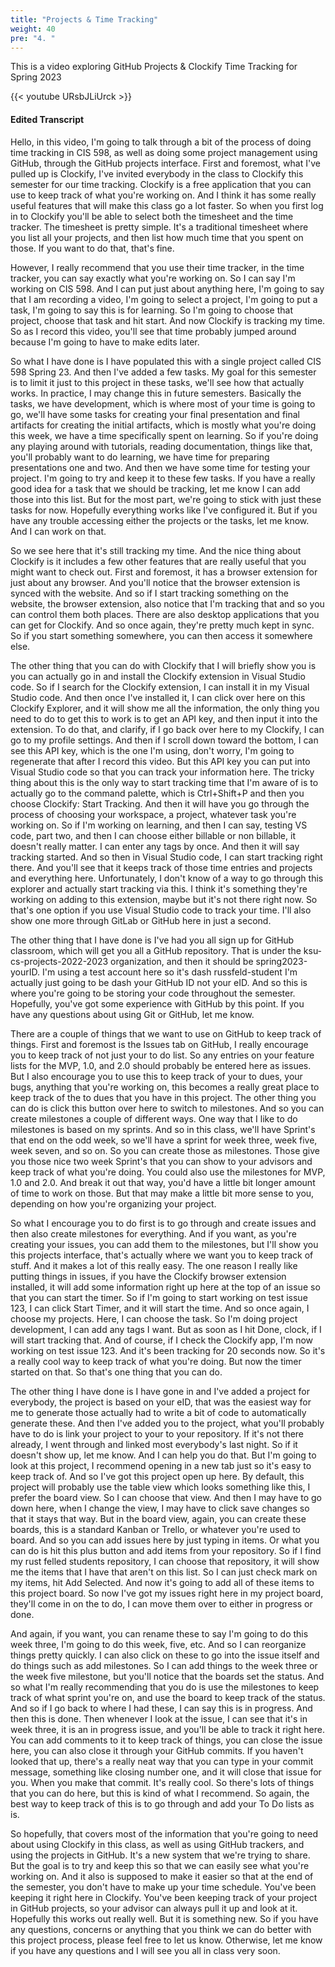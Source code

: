 ```yaml
---
title: "Projects & Time Tracking"
weight: 40
pre: "4. "
---
```


This is a video exploring GitHub Projects & Clockify Time Tracking for Spring 2023

{{< youtube URsbJLiUrck >}}

#### Edited Transcript

Hello, in this video, I'm going to talk through a bit of the process of doing time tracking in CIS 598, as well as doing some project management using GitHub, through the GitHub projects interface. First and foremost, what I've pulled up is Clockify, I've invited everybody in the class to Clockify this semester for our time tracking. Clockify is a free application that you can use to keep track of what you're working on. And I think it has some really useful features that will make this class go a lot faster. So when you first log in to Clockify you'll be able to select both the timesheet and the time tracker. The timesheet is pretty simple. It's a traditional timesheet where you list all your projects, and then list how much time that you spent on those. If you want to do that, that's fine. 

However, I really recommend that you use their time tracker, in the time tracker, you can say exactly what you're working on. So I can say I'm working on CIS 598. And I can put just about anything here, I'm going to say that I am recording a video, I'm going to select a project, I'm going to put a task, I'm going to say this is for learning. So I'm going to choose that project, choose that task and hit start. And now Clockify is tracking my time. So as I record this video, you'll see that time probably jumped around because I'm going to have to make edits later. 

So what I have done is I have populated this with a single project called CIS 598 Spring 23. And then I've added a few tasks. My goal for this semester is to limit it just to this project in these tasks, we'll see how that actually works. In practice, I may change this in future semesters. Basically the tasks, we have development, which is where most of your time is going to go, we'll have some tasks for creating your final presentation and final artifacts for creating the initial artifacts, which is mostly what you're doing this week, we have a time specifically spent on learning. So if you're doing any playing around with tutorials, reading documentation, things like that, you'll probably want to do learning, we have time for preparing presentations one and two. And then we have some time for testing your project. I'm going to try and keep it to these few tasks. If you have a really good idea for a task that we should be tracking, let me know I can add those into this list. But for the most part, we're going to stick with just these tasks for now. Hopefully everything works like I've configured it. But if you have any trouble accessing either the projects or the tasks, let me know. And I can work on that.

So we see here that it's still tracking my time. And the nice thing about Clockify is it includes a few other features that are really useful that you might want to check out. First and foremost, it has a browser extension for just about any browser. And you'll notice that the browser extension is synced with the website. And so if I start tracking something on the website, the browser extension, also notice that I'm tracking that and so you can control them both places. There are also desktop applications that you can get for Clockify. And so once again, they're pretty much kept in sync. So if you start something somewhere, you can then access it somewhere else. 

The other thing that you can do with Clockify that I will briefly show you is you can actually go in and install the Clockify extension in Visual Studio code. So if I search for the Clockify extension, I can install it in my Visual Studio code. And then once I've installed it, I can click over here on this Clockify Explorer, and it will show me all the information, the only thing you need to do to get this to work is to get an API key, and then input it into the extension. To do that, and clarify, if I go back over here to my Clockify, I can go to my profile settings. And then if I scroll down toward the bottom, I can see this API key, which is the one I'm using, don't worry, I'm going to regenerate that after I record this video. But this API key you can put into Visual Studio code so that you can track your information here. The tricky thing about this is the only way to start tracking time that I'm aware of is to actually go to the command palette, which is Ctrl+Shift+P and then you choose Clockify: Start Tracking. And then it will have you go through the process of choosing your workspace, a project, whatever task you're working on. So if I'm working on learning, and then I can say, testing VS code, part two, and then I can choose either billable or non billable, it doesn't really matter. I can enter any tags by once. And then it will say tracking started. And so then in Visual Studio code, I can start tracking right there. And you'll see that it keeps track of those time entries and projects and everything here. Unfortunately, I don't know of a way to go through this explorer and actually start tracking via this. I think it's something they're working on adding to this extension, maybe but it's not there right now. So that's one option if you use Visual Studio code to track your time. I'll also show one more through GitLab or GitHub here in just a second.

The other thing that I have done is I've had you all sign up for GitHub classroom, which will get you all a GitHub repository. That is under the ksu-cs-projects-2022-2023 organization, and then it should be spring2023-yourID. I'm using a test account here so it's dash russfeld-student I'm actually just going to be dash your GitHub ID not your eID. And so this is where you're going to be storing your code throughout the semester. Hopefully, you've got some experience with GitHub by this point. If you have any questions about using Git or GitHub, let me know. 

There are a couple of things that we want to use on GitHub to keep track of things. First and foremost is the Issues tab on GitHub, I really encourage you to keep track of not just your to do list. So any entries on your feature lists for the MVP, 1.0, and 2.0 should probably be entered here as issues. But I also encourage you to use this to keep track of your to dues, your bugs, anything that you're working on, this becomes a really great place to keep track of the to dues that you have in this project. The other thing you can do is click this button over here to switch to milestones. And so you can create milestones a couple of different ways. One way that I like to do milestones is based on my sprints. And so in this class, we'll have Sprint's that end on the odd week, so we'll have a sprint for week three, week five, week seven, and so on. So you can create those as milestones. Those give you those nice two week Sprint's that you can show to your advisors and keep track of what you're doing. You could also use the milestones for MVP, 1.0 and 2.0. And break it out that way, you'd have a little bit longer amount of time to work on those. But that may make a little bit more sense to you, depending on how you're organizing your project. 

So what I encourage you to do first is to go through and create issues and then also create milestones for everything. And if you want, as you're creating your issues, you can add them to the milestones, but I'll show you this projects interface, that's actually where we want you to keep track of stuff. And it makes a lot of this really easy. The one reason I really like putting things in issues, if you have the Clockify browser extension installed, it will add some information right up here at the top of an issue so that you can start the timer. So if I'm going to start working on test issue 123, I can click Start Timer, and it will start the time. And so once again, I choose my projects. Here, I can choose the task. So I'm doing project development, I can add any tags I want. But as soon as I hit Done, clock, if I will start tracking that. And of course, if I check the Clockify app, I'm now working on test issue 123. And it's been tracking for 20 seconds now. So it's a really cool way to keep track of what you're doing. But now the timer started on that. So that's one thing that you can do. 

The other thing I have done is I have gone in and I've added a project for everybody, the project is based on your eID, that was the easiest way for me to generate those actually had to write a bit of code to automatically generate these. And then I've added you to the project, what you'll probably have to do is link your project to your to your repository. If it's not there already, I went through and linked most everybody's last night. So if it doesn't show up, let me know. And I can help you do that. But I'm going to look at this project, I recommend opening in a new tab just so it's easy to keep track of. And so I've got this project open up here. By default, this project will probably use the table view which looks something like this, I prefer the board view. So I can choose that view. And then I may have to go down here, when I change the view, I may have to click save changes so that it stays that way. But in the board view, again, you can create these boards, this is a standard Kanban or Trello, or whatever you're used to board. And so you can add issues here by just typing in items. Or what you can do is hit this plus button and add items from your repository. So if I find my rust felled students repository, I can choose that repository, it will show me the items that I have that aren't on this list. So I can just check mark on my items, hit Add Selected. And now it's going to add all of these items to this project board. So now I've got my issues right here in my project board, they'll come in on the to do, I can move them over to either in progress or done. 

And again, if you want, you can rename these to say I'm going to do this week three, I'm going to do this week, five, etc. And so I can reorganize things pretty quickly. I can also click on these to go into the issue itself and do things such as add milestones. So I can add things to the week three or the week five milestone, but you'll notice that the boards set the status. And so what I'm really recommending that you do is use the milestones to keep track of what sprint you're on, and use the board to keep track of the status. And so if I go back to where I had these, I can say this is in progress. And then this is done. Then whenever I look at the issue, I can see that it's in week three, it is an in progress issue, and you'll be able to track it right here. You can add comments to it to keep track of things, you can close the issue here, you can also close it through your GitHub commits. If you haven't looked that up, there's a really neat way that you can type in your commit message, something like closing number one, and it will close that issue for you. When you make that commit. It's really cool. So there's lots of things that you can do here, but this is kind of what I recommend. So again, the best way to keep track of this is to go through and add your To Do lists as is. 

So hopefully, that covers most of the information that you're going to need about using Clockify in this class, as well as using GitHub trackers, and using the projects in GitHub. It's a new system that we're trying to share. But the goal is to try and keep this so that we can easily see what you're working on. And it also is supposed to make it easier so that at the end of the semester, you don't have to make up your time schedule. You've been keeping it right here in Clockify. You've been keeping track of your project in GitHub projects, so your advisor can always pull it up and look at it. Hopefully this works out really well. But it is something new. So if you have any questions, concerns or anything that you think we can do better with this project process, please feel free to let us know. Otherwise, let me know if you have any questions and I will see you all in class very soon.